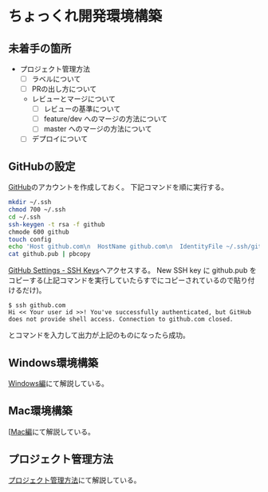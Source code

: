 # ちょっくれ開発環境構築
## 未着手の箇所
- プロジェクト管理方法
  - [ ] ラベルについて
  - [ ] PRの出し方について
  - レビューとマージについて
    - [ ] レビューの基準について
    - [ ] feature/dev へのマージの方法について
    - [ ] master へのマージの方法について
  - [ ] デプロイについて

## GitHubの設定
[GitHub](https://github.com/)のアカウントを作成しておく。
下記コマンドを順に実行する。

```bash
mkdir ~/.ssh
chmod 700 ~/.ssh
cd ~/.ssh
ssh-keygen -t rsa -f github
chmode 600 github
touch config
echo 'Host github.com\n  HostName github.com\n  IdentityFile ~/.ssh/github\n  User git\n' >> config
cat github.pub | pbcopy
```

[GitHub Settings - SSH Keys](https://github.com/settings/keys)へアクセスする。
New SSH key に github.pub をコピーする(上記コマンドを実行していたらすでにコピーされているので貼り付けるだけ)。

```
$ ssh github.com
Hi << Your user id >>! You've successfully authenticated, but GitHub does not provide shell access. Connection to github.com closed.
```

とコマンドを入力して出力が上記のものになったら成功。

## Windows環境構築
[Windows編](/windows.md)にて解説している。


## Mac環境構築
[[Mac編](/mac.md)にて解説している。

## プロジェクト管理方法
[プロジェクト管理方法](/prj.md)にて解説している。
